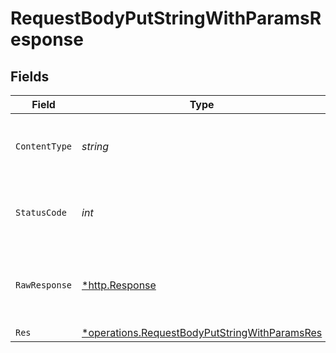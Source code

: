 # RequestBodyPutStringWithParamsResponse


## Fields

| Field                                                                                                         | Type                                                                                                          | Required                                                                                                      | Description                                                                                                   |
| ------------------------------------------------------------------------------------------------------------- | ------------------------------------------------------------------------------------------------------------- | ------------------------------------------------------------------------------------------------------------- | ------------------------------------------------------------------------------------------------------------- |
| `ContentType`                                                                                                 | *string*                                                                                                      | :heavy_check_mark:                                                                                            | HTTP response content type for this operation                                                                 |
| `StatusCode`                                                                                                  | *int*                                                                                                         | :heavy_check_mark:                                                                                            | HTTP response status code for this operation                                                                  |
| `RawResponse`                                                                                                 | [*http.Response](https://pkg.go.dev/net/http#Response)                                                        | :heavy_minus_sign:                                                                                            | Raw HTTP response; suitable for custom response parsing                                                       |
| `Res`                                                                                                         | [*operations.RequestBodyPutStringWithParamsRes](../../models/operations/requestbodyputstringwithparamsres.md) | :heavy_minus_sign:                                                                                            | OK                                                                                                            |